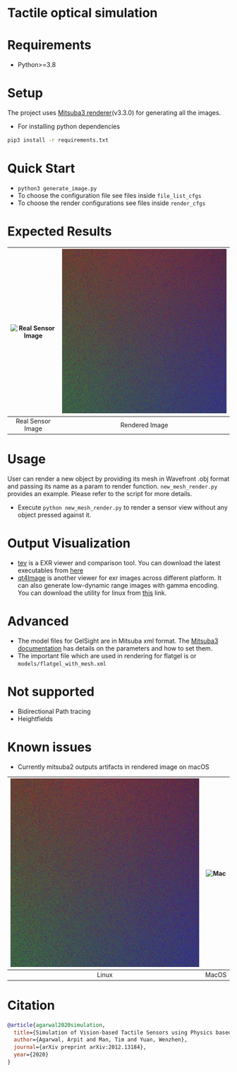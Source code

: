 Tactile optical simulation
============================
# Requirements 
- Python>=3.8

# Setup
The project uses [Mitsuba3 renderer](https://mitsuba.readthedocs.io/en/stable/index.html)(v3.3.0) for generating all the images.

- For installing python dependencies
```bash
pip3 install -r requirements.txt
```
 
# Quick Start
- `python3 generate_image.py`
- To choose the configuration file see files inside `file_list_cfgs`
- To choose the render configurations see files inside `render_cfgs`

# Expected Results
| ![Real Sensor Image](target_settings/flatgel/imgs/pngs/tri1u.png) | ![Rendered Image](results/flatgel/tri1u_sim.png) |
|:---:|:---:|
|Real Sensor Image|Rendered Image|

# Usage
User can render a new object by providing its mesh in Wavefront .obj format and passing its name as a param to render function. `new_mesh_render.py` provides an example. Please refer to the script for more details.
- Execute `python new_mesh_render.py` to render a sensor view without any object pressed against it.

# Output Visualization
- [tev](https://github.com/Tom94/tev) is a EXR viewer and comparison tool. You can download the latest executables from [here](https://github.com/Tom94/tev/releases/tag/v1.16)
- [qt4Image](https://github.com/edgarv/hdritools) is another viewer for exr images across different platform. It can also generate low-dynamic range images with gamma encoding. You can download the utility for linux from [this](https://github.com/edgarv/hdritools/releases/download/0.5.0/qt4Image-Qt5_0.5.0-20170712-win64-amd64-vc141.zip) link.

# Advanced
- The model files for GelSight are in Mitsuba xml format. The [Mitsuba3 documentation](https://mitsuba.readthedocs.io/en/stable/src/plugin_reference.html) has details on the parameters and how to set them. 
- The important file which are used in rendering for flatgel is or `models/flatgel_with_mesh.xml` 

# Not supported
- Bidirectional Path tracing
- Heightfields

# Known issues
- Currently mitsuba2 outputs artifacts in rendered image on macOS  

| ![Linux](results/flatgel/tri1u_sim.png) | ![Mac](results/flatgel/tri1u_sim_mac.png) |
|:---:|:---:|
|Linux|MacOS|

# Citation
```bibtex
@article{agarwal2020simulation,
  title={Simulation of Vision-based Tactile Sensors using Physics based Rendering},
  author={Agarwal, Arpit and Man, Tim and Yuan, Wenzhen},
  journal={arXiv preprint arXiv:2012.13184},
  year={2020}
}
```